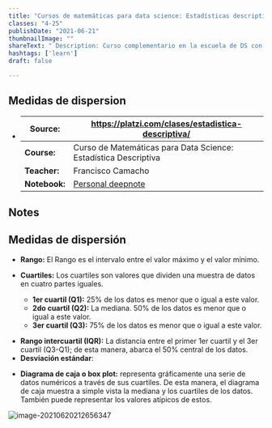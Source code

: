 ```yaml
---
title: "Cursos de matemáticas para data science: Estadísticas descriptivas"
classes: "4-25"
publishDate: "2021-06-21"
thumbnailImage: ""
shareText: " Description: Curso complementario en la escuela de DS con platzi "
hashtags: ['learn']
draft: false

---
```


## Medidas de dispersion

- | Source:       | https://platzi.com/clases/estadistica-descriptiva/           |
  | ------------- | ------------------------------------------------------------ |
  | **Course:**   | Curso de Matemáticas para Data Science: Estadística Descriptiva |
  | **Teacher:**  | Francisco Camacho                                            |
  | **Notebook:** | [Personal deepnote](https://deepnote.com/project/curso-estadistica-descriptiva-2021-Duplicate-7uTueWZDQ-aKrq24bLdf2A) |


## Notes

## Medidas de dispersión

- **Rango:** El Rango es el intervalo entre el valor máximo y el valor mínimo.

- **Cuartiles:** Los cuartiles son valores que dividen una muestra de datos en cuatro partes iguales.
  - **1er cuartil (Q1):** 25% de los datos es menor que o igual a este valor.
  - **2do cuartil (Q2):** La mediana. 50% de los datos es menor que o igual a este valor.
  - **3er cuartil (Q3):** 75% de los datos es menor que o igual a este valor.
  
* **Rango intercuartil (IQR):** La distancia entre el primer 1er cuartil y el 3er cuartil (Q3-Q1); de esta manera, abarca el 50% central de los datos.
* **Desviación estándar**: 

- **Diagrama de caja o box plot:** representa gráficamente una serie de datos numéricos a través de sus cuartiles. De esta manera, el diagrama de caja muestra a simple vista la mediana y los cuartiles de los datos. También puede representar los valores atípicos de estos.

![image-20210620212656347](/home/digdata/.config/Typora/typora-user-images/image-20210620212656347.png)

